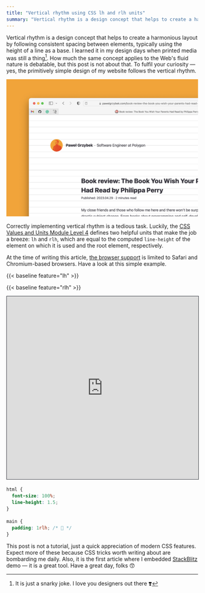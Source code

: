 ```yaml
---
title: "Vertical rhythm using CSS lh and rlh units"
summary: "Vertical rhythm is a design concept that helps to create a harmonious layout by following consistent spacing between elements, typically using the height of a line as a base."
---
```


Vertical rhythm is a design concept that helps to create a harmonious layout by following consistent spacing between elements, typically using the height of a line as a base. I learned it in my design days when printed media was still a thing[^1]. How much the same concept applies to the Web's fluid nature is debatable, but this post is not about that. To fulfil your curiosity — yes, the primitively simple design of my website follows the vertical rhythm.

[^1]: It is just a snarky joke. I love you designers out there ❣️

![Vertical rhythm grid on my website](2023-05-16-1.jpg)

Correctly implementing vertical rhythm is a tedious task. Luckily, the [CSS Values and Units Module Level 4](https://www.w3.org/TR/css-values-4/) defines two helpful units that make the job a breeze: `lh` and `rlh`, which are equal to the computed `line-height` of the element on which it is used and the root element, respectively.

At the time of writing this article, [the browser support](https://caniuse.com/?search=lh%20unit) is limited to Safari and Chromium-based browsers. Have a look at this simple example.

{{< baseline feature="lh" >}}

{{< baseline feature="rlh" >}}

<iframe style="width: 100%; height: 480px; border: 1px solid rgb(46, 49, 56);" src="https://stackblitz.com/edit/web-platform-psz7ok?embed=1&file=styles.css&hideDevTools=1&view=preview"></iframe>

```css
html {
  font-size: 100%;
  line-height: 1.5;
}

main {
  padding: 1rlh; /* 🫶 */
}
```

This post is not a tutorial, just a quick appreciation of modern CSS features. Expect more of these because CSS tricks worth writing about are bombarding me daily. Also, it is the first article where I embedded [StackBlitz](https://stackblitz.com) demo — it is a great tool. Have a great day, folks 😙
